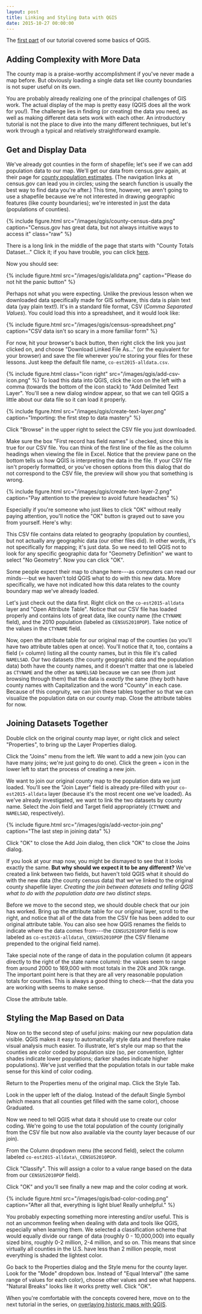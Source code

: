 ```yaml
---
layout: post
title: Linking and Styling Data with QGIS
date: 2015-10-27 00:00:00
---
```


The [first part](/tutorials/qgis/making-a-map-with-qgis.html) of our tutorial covered some basics of QGIS.

## Adding Complexity with More Data
The county map is a praise-worthy accomplishment if you've never made a map before. But obviously loading a single data set like county boundaries is not super useful on its own.

You are probably already realizing one of the principal challenges of GIS work. The actual display of the map is pretty easy (QGIS does all the work for you!). The challenge lies in finding (or creating) the data you need, as well as making different data sets work with each other. An introductory tutorial is not the place to dive into the many different techniques, but let's work through a typical and relatively straightforward example.


## Get and Display Data
We've already got counties in the form of shapefile; let's see if we can add population data to our map. We'll get our data from census.gov again, at their page for [county population estimates](https://www.census.gov/data/datasets/2015/demo/popest/counties-total.html). (The navigation links at census.gov can lead you in circles; using the search function is usually the best way to find data you're after.) This time, however, we aren't going to use a shapefile because we're not interested in drawing geographic features (like county boundaries); we're interested in just the data (populations of counties).

{% include figure.html src="/images/qgis/county-census-data.png" caption="Census.gov has great data, but not always intuitive ways to access it" class="raw" %}

There is a long link in the middle of the page that starts with "County Totals Dataset..." Click it; if you have trouble, you can click [here](http://www.census.gov/popest/data/counties/totals/2014/files/CO-EST2014-alldata.csv).

Now you should see:

{% include figure.html src="/images/qgis/alldata.png" caption="Please do not hit the panic button" %}

Perhaps not what you were expecting. Unlike the previous lesson when we downloaded data specifically made for GIS software, this data is plain text data (yay plain text!). It's in a standard file format, CSV (_Comma Separated Values_). You could load this into a spreadsheet, and it would look like:

{% include figure.html src="/images/qgis/census-spreadsheet.png" caption="CSV data isn't so scary in a more familiar form" %}

For now, hit your browser's back button, then right click the link you just clicked on, and choose "Download Linked File As..." (or the equivalent for your browser) and save the file wherever you're storing your files for these lessons. Just keep the default file name, `co-est2015-alldata.csv`.

{% include figure.html class="icon right" src="/images/qgis/add-csv-icon.png" %}
To load this data into QGIS, click the icon on the left with a comma (towards the bottom of the icon stack) to "Add Delimited Text Layer". You'll see a new dialog window appear, so that we can tell QGIS a little about our data file so it can load it properly.

{% include figure.html src="/images/qgis/create-text-layer.png" caption="Importing: the first step to data mastery" %}

Click "Browse" in the upper right to select the CSV file you just downloaded.

Make sure the box "First record has field names" is checked, since this is true for our CSV file. You can think of the first line of the file as the column headings when viewing the file in Excel. Notice that the preview pane on the bottom tells us how QGIS is interpreting the data in the file. If your CSV file isn't properly formatted, or you've chosen options from this dialog that do not correspond to the CSV file, the preview will show you that something is wrong.

{% include figure.html src="/images/qgis/create-text-layer-2.png" caption="Pay attention to the preview to avoid future headaches" %}

Especially if you're someone who just likes to click "OK" without really paying attention, you'll notice the "OK" button is grayed out to save you from yourself. Here's why:

This CSV file contains data related to geography (population by counties), but not actually any geographic data (our other files did). In other words, it's not specifically for mapping; it's just data. So we need to tell QGIS not to look for any specific geographic data for "Geometry Definition" we want to select "No Geometry". Now you can click "OK".

Some people expect their map to change here---as computers can read our minds---but we haven't told QGIS what to do with this new data. More specifically, we have not indicated how this data relates to the county boundary map we've already loaded.

Let's just check out the data first. Right click on the `co-est2015-alldata` layer and "Open Attribute Table". Notice that our CSV file has loaded properly and contains lots of great data, like county name (the `CTYNAME` field), and the 2010 population (labeled as `CENSUS2010POP`). Take notice of the values in the `CTYNAME` field.

Now, open the attribute table for our original map of the counties (so you'll have two attribute tables open at once). You'll notice that it, too, contains a field (= column) listing all the county names, but in this file it's called `NAMELSAD`. Our two datasets (the county geographic data and the population data) both have the county names, and it doesn't matter that one is labeled as `CTYNAME` and the other as `NAMELSAD` because we can see (from just browsing through them) that the data is _exactly_ the same (they both have county names with Capitalization and the word "County" in each case. Because of this congruity, we can join these tables together so that we can visualize the population data on our county map. Close the attribute tables for now.


## Joining Datasets Together
Double click on the original county map layer, or right click and select "Properties", to bring up the Layer Properties dialog.

Click the "Joins" menu from the left. We want to add a new join (you can have many joins; we're just going to do one). Click the green + icon in the lower left to start the process of creating a new join.

We want to join our original county map to the population data we just loaded. You'll see the "Join Layer" field is already pre-filled with your `co-est2015-alldata` layer (because it's the most recent one we've loaded). As we've already investigated, we want to link the two datasets by county name. Select the Join field and Target field appropriately (`CTYNAME` and `NAMELSAD`, respectively).

{% include figure.html src="/images/qgis/add-vector-join.png" caption="The last step in joining data" %}

Click "OK" to close the Add Join dialog, then click "OK" to close the Joins dialog.

If you look at your map now, you might be dismayed to see that it looks exactly the same. **But why should we expect it to be any different?** We've created a link between two fields, but haven't told QGIS what it should do with the new data (the county census data) that we've linked to the original county shapefile layer. *Creating the join between datasets and telling QGIS what to do with the population data are two distinct steps.*

Before we move to the second step, we should double check that our join has worked. Bring up the attribute table for our original layer, scroll to the right, and notice that all of the data from the CSV file has been added to our original attribute table. You can also see how QGIS renames the fields to indicate where the data comes from---the `CENSUS2010POP` field is now labeled as `co-est2015-alldata\_CENSUS2010POP` (the CSV filename prepended to the original field name).

Take special note of the range of data in the population column (it appears directly to the right of the state name column): the values seem to range from around 2000 to 169,000 with most totals in the 20k and 30k range. The important point here is that they are all very reasonable population totals for counties. This is always a good thing to check---that the data you are working with seems to make sense.

Close the attribute table.


## Styling the Map Based on Data
Now on to the second step of useful joins: making our new population data visible. QGIS makes it easy to automatically style data and therefore make visual analysis much easier. To illustrate, let's style our map so that the counties are color coded by population size (so, per convention, lighter shades indicate lower populations; darker shades indicate higher populations). We've just verified that the population totals in our table make sense for this kind of color coding.

Return to the Properties menu of the original map. Click the Style Tab.

Look in the upper left of the dialog. Instead of the default Single Symbol (which means that all counties get filled with the same color), choose Graduated.

Now we need to tell QGIS what data it should use to create our color coding. We're going to use the total population of the county (originally from the CSV file but now also available via the county layer because of our join).

From the Column dropdown menu (the second field), select the column labeled `co-est2015-alldata\_CENSUS2010POP`.

Click "Classify". This will assign a color to a value range based on the data from our `CENSUS2010POP` field).

Click "OK" and you'll see finally a new map and the color coding at work.

{% include figure.html src="/images/qgis/bad-color-coding.png" caption="After all that, everything is light blue! Really unhelpful." %}

You probably expecting something more interesting and/or useful. This is not an uncommon feeling when dealing with data and tools like QGIS, especially when learning them. We selected a classification scheme that would equally divide our range of data (roughly 0 - 10,000,000) into equally sized bins, roughly 0-2 million, 2-4 million, and so on. This means that since virtually all counties in the U.S. have less than 2 million people, most everything is shaded the lightest color.

Go back to the Properties dialog and the Style menu for the county layer. Look for the "Mode" dropdown box. Instead of "Equal Interval" (the same range of values for each color), choose other values and see what happens. "Natural Breaks" looks like it works pretty well. Click "OK".

When you're comfortable with the concepts covered here, move on to the next tutorial in the series, on [overlaying historic maps with QGIS](/tutorials/qgis/overlaying-historic-maps-with-qgis).
